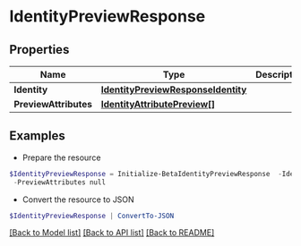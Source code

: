 # IdentityPreviewResponse
## Properties

Name | Type | Description | Notes
------------ | ------------- | ------------- | -------------
**Identity** | [**IdentityPreviewResponseIdentity**](IdentityPreviewResponseIdentity.md) |  | [optional] 
**PreviewAttributes** | [**IdentityAttributePreview[]**](IdentityAttributePreview.md) |  | [optional] 

## Examples

- Prepare the resource
```powershell
$IdentityPreviewResponse = Initialize-BetaIdentityPreviewResponse  -Identity null `
 -PreviewAttributes null
```

- Convert the resource to JSON
```powershell
$IdentityPreviewResponse | ConvertTo-JSON
```

[[Back to Model list]](../README.md#documentation-for-models) [[Back to API list]](../README.md#documentation-for-api-endpoints) [[Back to README]](../README.md)


